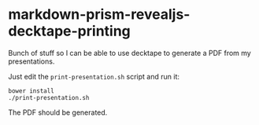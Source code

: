 # markdown-prism-revealjs-decktape-printing

Bunch of stuff so I can be able to use decktape to generate a PDF from my presentations.

Just edit the `print-presentation.sh` script and run it:

    bower install
    ./print-presentation.sh

The PDF should be generated.
